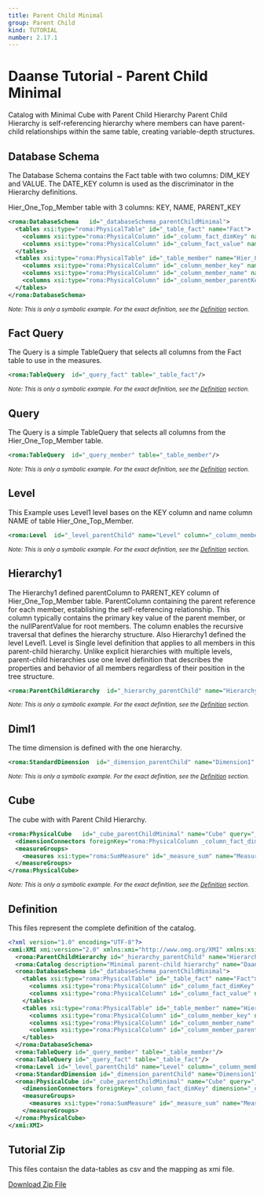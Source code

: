 ```yaml
---
title: Parent Child Minimal
group: Parent Child
kind: TUTORIAL
number: 2.17.1
---
```

# Daanse Tutorial - Parent Child Minimal

Catalog with Minimal Cube with Parent Child Hierarchy
Parent Child Hierarchy is self-referencing hierarchy where members can have parent-child relationships within the same table,
creating variable-depth structures.


## Database Schema

The Database Schema contains the Fact table with two columns: DIM_KEY and VALUE.
The DATE_KEY column is used as the discriminator in the Hierarchy definitions.

Hier_One_Top_Member table with 3 columns: KEY, NAME, PARENT_KEY


```xml
<roma:DatabaseSchema   id="_databaseSchema_parentChildMinimal">
  <tables xsi:type="roma:PhysicalTable" id="_table_fact" name="Fact">
    <columns xsi:type="roma:PhysicalColumn" id="_column_fact_dimKey" name="DIM_KEY" type="Integer"/>
    <columns xsi:type="roma:PhysicalColumn" id="_column_fact_value" name="VALUE" type="Integer"/>
  </tables>
  <tables xsi:type="roma:PhysicalTable" id="_table_member" name="Hier_One_Top_Member">
    <columns xsi:type="roma:PhysicalColumn" id="_column_member_key" name="KEY" type="Integer"/>
    <columns xsi:type="roma:PhysicalColumn" id="_column_member_name" name="NAME"/>
    <columns xsi:type="roma:PhysicalColumn" id="_column_member_parentKey" name="PARENT_KEY" type="Integer"/>
  </tables>
</roma:DatabaseSchema>

```
*<small>Note: This is only a symbolic example. For the exact definition, see the [Definition](#definition) section.</small>*
## Fact Query

The Query is a simple TableQuery that selects all columns from the Fact table to use in the measures.


```xml
<roma:TableQuery  id="_query_fact" table="_table_fact"/>

```
*<small>Note: This is only a symbolic example. For the exact definition, see the [Definition](#definition) section.</small>*
## Query

The Query is a simple TableQuery that selects all columns from the Hier_One_Top_Member table.


```xml
<roma:TableQuery  id="_query_member" table="_table_member"/>

```
*<small>Note: This is only a symbolic example. For the exact definition, see the [Definition](#definition) section.</small>*
## Level

This Example uses Level1 level bases on the KEY column and name column NAME of table Hier_One_Top_Member.


```xml
<roma:Level  id="_level_parentChild" name="Level" column="_column_member_key" nameColumn="_column_member_name" uniqueMembers="true"/>

```
*<small>Note: This is only a symbolic example. For the exact definition, see the [Definition](#definition) section.</small>*
## Hierarchy1

The Hierarchy1 defined parentColumn to PARENT_KEY column of Hier_One_Top_Member table.
ParentColumn containing the parent reference for each member, establishing the self-referencing relationship.
This column typically contains the primary key value of the parent member, or the nullParentValue for root members. The column enables the recursive traversal that defines the hierarchy structure.
Also Hierarchy1 defined the level Level1.
Level is Single level definition that applies to all members in this parent-child hierarchy.
Unlike explicit hierarchies with multiple levels, parent-child hierarchies use one level
definition that describes the properties and behavior of all members regardless of their position in the tree structure.



```xml
<roma:ParentChildHierarchy  id="_hierarchy_parentChild" name="Hierarchy1" primaryKey="_column_member_key" query="_query_member" parentColumn="roma:PhysicalColumn _column_member_parentKey" level="_level_parentChild"/>

```
*<small>Note: This is only a symbolic example. For the exact definition, see the [Definition](#definition) section.</small>*
## Diml1

The time dimension is defined with the one hierarchy.


```xml
<roma:StandardDimension  id="_dimension_parentChild" name="Dimension1" hierarchies="roma:ParentChildHierarchy _hierarchy_parentChild"/>

```
*<small>Note: This is only a symbolic example. For the exact definition, see the [Definition](#definition) section.</small>*
## Cube

The cube with with Parent Child Hierarchy.


```xml
<roma:PhysicalCube   id="_cube_parentChildMinimal" name="Cube" query="_query_fact">
  <dimensionConnectors foreignKey="roma:PhysicalColumn _column_fact_dimKey" dimension="roma:StandardDimension _dimension_parentChild" overrideDimensionName="Dimension1" id="_dimensionConnector_parentChild"/>
  <measureGroups>
    <measures xsi:type="roma:SumMeasure" id="_measure_sum" name="Measure1" column="_column_fact_value"/>
  </measureGroups>
</roma:PhysicalCube>

```
*<small>Note: This is only a symbolic example. For the exact definition, see the [Definition](#definition) section.</small>*

## Definition

This files represent the complete definition of the catalog.

```xml
<?xml version="1.0" encoding="UTF-8"?>
<xmi:XMI xmi:version="2.0" xmlns:xmi="http://www.omg.org/XMI" xmlns:xsi="http://www.w3.org/2001/XMLSchema-instance" xmlns:roma="https://www.daanse.org/spec/org.eclipse.daanse.rolap.mapping">
  <roma:ParentChildHierarchy id="_hierarchy_parentChild" name="Hierarchy1" primaryKey="_column_member_key" query="_query_member" parentColumn="_column_member_parentKey" level="_level_parentChild"/>
  <roma:Catalog description="Minimal parent-child hierarchy" name="Daanse Tutorial - Parent Child Minimal" cubes="_cube_parentChildMinimal" dbschemas="_databaseSchema_parentChildMinimal"/>
  <roma:DatabaseSchema id="_databaseSchema_parentChildMinimal">
    <tables xsi:type="roma:PhysicalTable" id="_table_fact" name="Fact">
      <columns xsi:type="roma:PhysicalColumn" id="_column_fact_dimKey" name="DIM_KEY" type="Integer"/>
      <columns xsi:type="roma:PhysicalColumn" id="_column_fact_value" name="VALUE" type="Integer"/>
    </tables>
    <tables xsi:type="roma:PhysicalTable" id="_table_member" name="Hier_One_Top_Member">
      <columns xsi:type="roma:PhysicalColumn" id="_column_member_key" name="KEY" type="Integer"/>
      <columns xsi:type="roma:PhysicalColumn" id="_column_member_name" name="NAME"/>
      <columns xsi:type="roma:PhysicalColumn" id="_column_member_parentKey" name="PARENT_KEY" type="Integer"/>
    </tables>
  </roma:DatabaseSchema>
  <roma:TableQuery id="_query_member" table="_table_member"/>
  <roma:TableQuery id="_query_fact" table="_table_fact"/>
  <roma:Level id="_level_parentChild" name="Level" column="_column_member_key" nameColumn="_column_member_name" uniqueMembers="true"/>
  <roma:StandardDimension id="_dimension_parentChild" name="Dimension1" hierarchies="_hierarchy_parentChild"/>
  <roma:PhysicalCube id="_cube_parentChildMinimal" name="Cube" query="_query_fact">
    <dimensionConnectors foreignKey="_column_fact_dimKey" dimension="_dimension_parentChild" overrideDimensionName="Dimension1" id="_dimensionConnector_parentChild"/>
    <measureGroups>
      <measures xsi:type="roma:SumMeasure" id="_measure_sum" name="Measure1" column="_column_fact_value"/>
    </measureGroups>
  </roma:PhysicalCube>
</xmi:XMI>

```



## Tutorial Zip
This files contaisn the data-tables as csv and the mapping as xmi file.

<a href="./zip/tutorial.parentchild.minimal.zip" download>Download Zip File</a>
